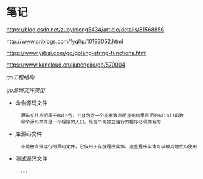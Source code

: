 
# 笔记

https://blog.csdn.net/zuoyinlong5434/article/details/81568856

http://www.cnblogs.com/fyql/p/10193052.html

https://www.yiibai.com/go/golang-string-functions.html

https://www.kancloud.cn/liupengjie/go/570004


*go工程结构*









*go源码文件类型*

- 命令源码文件

        源码文件声明属于main包，并且包含一个无参数声明且无结果声明的main()函数
        命令源码文件是一个程序的入口，是每个可独立运行的程序必须拥有的
- 库源码文件

        不能被直接运行的源码文件，它仅用于存放程序实体，这些程序实体可以被其他代码使用
- 测试源码文件

        。。。
